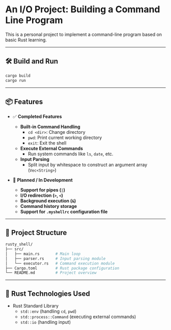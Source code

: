 # An I/O Project: Building a Command Line Program

This is a personal project to implement a command-line program based on basic Rust learning.

---

## 🛠 Build and Run

```bash
cargo build
cargo run
```

---

## 📦 Features

- ✅ **Completed Features**
  - **Built-in Command Handling**
    - `cd <dir>`: Change directory
    - `pwd`: Print current working directory
    - `exit`: Exit the shell
  - **Execute External Commands**
    - Run system commands like `ls`, `date`, etc.
  - **Input Parsing**
    - Split input by whitespace to construct an argument array (`Vec<String>`)

- 🔧 **Planned / In Development**
  - **Support for pipes (`|`)**
  - **I/O redirection (`>`, `<`)**
  - **Background execution (`&`)**
  - **Command history storage**
  - **Support for `.myshellrc` configuration file**

---

## 📁 Project Structure
```bash
rusty_shell/
├── src/
│   ├── main.rs       # Main loop
│   ├── parser.rs     # Input parsing module
│   └── executor.rs   # Command execution module
├── Cargo.toml        # Rust package configuration
└── README.md         # Project overview
```

---


## 🦠 Rust Technologies Used
- Rust Standard Library
  - `std::env` (handling `cd`, `pwd`)
  - `std::process::Command` (executing external commands)
  - `std::io` (handling input)